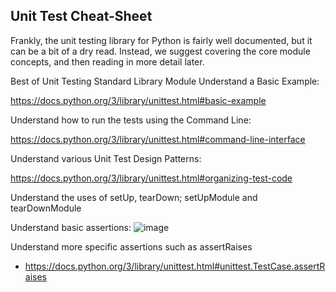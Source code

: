 ## Unit Test Cheat-Sheet
Frankly, the unit testing library for Python is fairly well documented, but it can be a bit of a dry read. Instead, we suggest covering the core module concepts, and then reading in more detail later.

Best of Unit Testing Standard Library Module
Understand a Basic Example:

https://docs.python.org/3/library/unittest.html#basic-example

Understand how to run the tests using the Command Line:

https://docs.python.org/3/library/unittest.html#command-line-interface

Understand various Unit Test Design Patterns:

https://docs.python.org/3/library/unittest.html#organizing-test-code

Understand the uses of setUp, tearDown; setUpModule and tearDownModule

Understand basic assertions:
![image](https://user-images.githubusercontent.com/30626559/144759523-5c4308c9-a154-4426-bc32-9b9246574e16.png)



Understand more specific assertions such as assertRaises

- https://docs.python.org/3/library/unittest.html#unittest.TestCase.assertRaises
